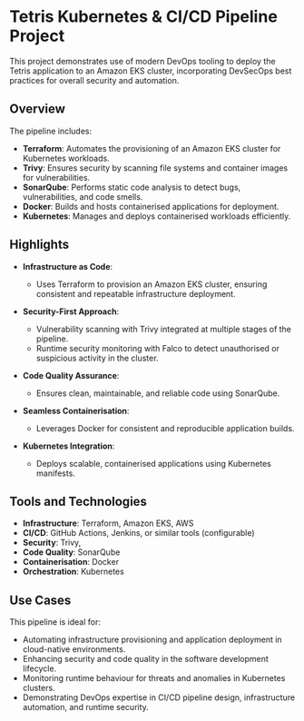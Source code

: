 # Tetris Kubernetes & CI/CD Pipeline Project

This project demonstrates use of modern DevOps tooling to deploy the Tetris application to an Amazon EKS cluster, incorporating DevSecOps best practices for overall security and automation.
<!--  https://medium.com/@navidehbaghaifar/how-to-install-jenkins-on-an-ec2-with-terraform-d5e9ed3cdcd9

This project is designed to deploy a Tetris game application on an EKS cluster (Amazon EC2), incorporating best practices for security and automation.

- Setup backend using Amazon S3 to store the terraform state file, configured dynamodb for state locking. This maintains integrity of the state file and integrity of the infrastructure especially when collaborating as part of a team.

aws dynamodb create-table `
--table-name terraform-lock-table `
--attribute-definitions AttributeName=LockID,AttributeType=S `
--key-schema AttributeName=LockID,KeyType=HASH `
--provisioned-throughput ReadCapacityUnits=5,WriteCapacityUnits=5 `
--region eu-west-2

- Variables.tf file added to ensure nothing is hardcoded into the main.tf file

- Created IAM user named "Jenkins-admin" and applied custom policy I created to give read/write access to the S3 bucket.

https://docs.aws.amazon.com/transfer/latest/userguide/users-policies-all-access.html

- Deployed Jenkins to an EC2 instance (AWS)  -->
## Overview

The pipeline includes:

- **Terraform**: Automates the provisioning of an Amazon EKS cluster for Kubernetes workloads.
- **Trivy**: Ensures security by scanning file systems and container images for vulnerabilities.
- **SonarQube**: Performs static code analysis to detect bugs, vulnerabilities, and code smells.
- **Docker**: Builds and hosts containerised applications for deployment.
- **Kubernetes**: Manages and deploys containerised workloads efficiently.
<!-- - **Falco**: Monitors runtime behaviour to detect anomalies and potential security threats in Kubernetes clusters. -->

## Highlights

- **Infrastructure as Code**:  
  - Uses Terraform to provision an Amazon EKS cluster, ensuring consistent and repeatable infrastructure deployment.

- **Security-First Approach**:  
  - Vulnerability scanning with Trivy integrated at multiple stages of the pipeline.  
  - Runtime security monitoring with Falco to detect unauthorised or suspicious activity in the cluster.

- **Code Quality Assurance**:  
  - Ensures clean, maintainable, and reliable code using SonarQube.

- **Seamless Containerisation**:  
  - Leverages Docker for consistent and reproducible application builds.

- **Kubernetes Integration**:  
  - Deploys scalable, containerised applications using Kubernetes manifests.

## Tools and Technologies

- **Infrastructure**: Terraform, Amazon EKS, AWS  
- **CI/CD**: GitHub Actions, Jenkins, or similar tools (configurable)  
- **Security**: Trivy, <!-- Falco -->  
- **Code Quality**: SonarQube  
- **Containerisation**: Docker  
- **Orchestration**: Kubernetes

## Use Cases

This pipeline is ideal for:

- Automating infrastructure provisioning and application deployment in cloud-native environments.
- Enhancing security and code quality in the software development lifecycle.
- Monitoring runtime behaviour for threats and anomalies in Kubernetes clusters.
- Demonstrating DevOps expertise in CI/CD pipeline design, infrastructure automation, and runtime security.
